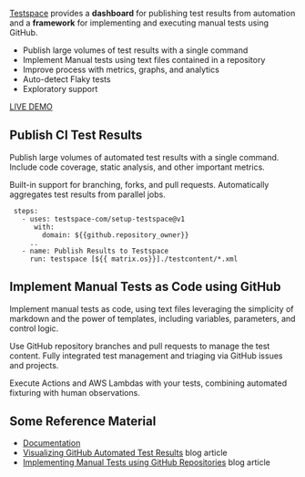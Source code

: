 [Testspace](https://testspace.com/) provides a **dashboard** for publishing test results from automation and a **framework** for implementing and executing manual tests using GitHub.

- Publish large volumes of test results with a single command
- Implement Manual tests using text files contained in a repository
- Improve process with metrics, graphs, and analytics
- Auto-detect Flaky tests
- Exploratory support

[LIVE DEMO](https://demo.testspace.com/)

## Publish CI Test Results
Publish large volumes of automated test results with a single command. Include code coverage, static analysis, and other important metrics.

Built-in support for branching, forks, and pull requests. Automatically aggregates test results from parallel jobs.
```
 steps:
   - uses: testspace-com/setup-testspace@v1
      with:
        domain: ${{github.repository_owner}}
     ..
   - name: Publish Results to Testspace
     run: testspace [${{ matrix.os}}]./testcontent/*.xml
```

## Implement Manual Tests as Code using GitHub
Implement manual tests as code, using text files leveraging the simplicity of markdown and the power of templates, including variables, parameters, and control logic.

Use GitHub repository branches and pull requests to manage the test content. Fully integrated test management and triaging via GitHub issues and projects.

Execute Actions and AWS Lambdas with your tests, combining automated fixturing with human observations.

## Some Reference Material

- [Documentation](https://help.testspace.com)
- [Visualizing GitHub Automated Test Results](https://www.testspace.com/blog/visualizing-test-results-with-github-actions) blog article
- [Implementing Manual Tests using GitHub Repositories](https://www.testspace.com/blog/github-test-case-management) blog article 
